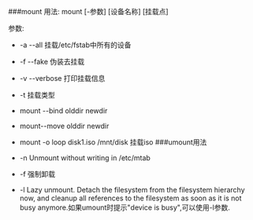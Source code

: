 ###mount 用法:
mount [-参数] [设备名称] [挂载点]

参数:
* -a --all 挂载/etc/fstab中所有的设备
* -f --fake 伪装去挂载
* -v --verbose 打印挂载信息
* -t 挂载类型
* mount --bind olddir newdir
* mount--move olddir newdir
* mount -o loop disk1.iso /mnt/disk 挂载iso
###umount用法

* -n     Unmount without writing in /etc/mtab
* -f 强制卸载
* -l Lazy unmount. Detach the filesystem  from  the  filesystem  hierarchy now,  and  cleanup  all references to the filesystem as soon as it is  not busy anymore.如果umount时提示"device is busy",可以使用-l参数.

